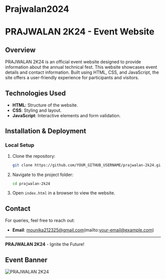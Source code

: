 # Prajwalan2024
# PRAJWALAN 2K24 - Event Website

## Overview
PRAJWALAN 2K24 is an official event website designed to provide information about the annual technical fest. This website showcases event details and contact information. Built using HTML, CSS, and JavaScript, the site offers a user-friendly experience for participants and visitors.

## Technologies Used
- **HTML**: Structure of the website.
- **CSS**: Styling and layout.
- **JavaScript**: Interactive elements and form validation.

## Installation & Deployment
### Local Setup
1. Clone the repository:
   ```bash
   git clone https://github.com/YOUR_GITHUB_USERNAME/prajwalan-2k24.git
   ```
2. Navigate to the project folder:
   ```bash
   cd prajwalan-2k24
   ```
3. Open `index.html` in a browser to view the website.




## Contact
For queries, feel free to reach out:
- **Email**: mounika212325@gmail.com(mailto:your-email@example.com)

---
**PRAJWALAN 2K24** - Ignite the Future!
## Event Banner
![PRAJWALAN 2K24](banner.jpg)

